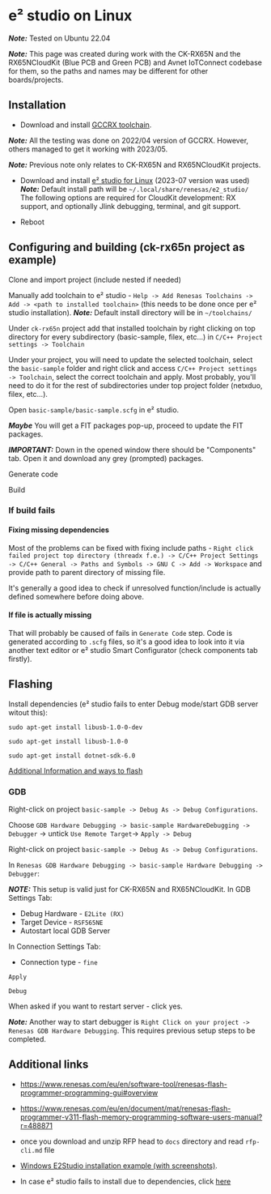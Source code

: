 # e² studio on Linux

***Note:*** Tested on Ubuntu 22.04

***Note:*** This page was created during work with the CK-RX65N and the RX65NCloudKit (Blue PCB and Green PCB) and Avnet IoTConnect codebase for them, so the paths and names may be different for other boards/projects.

## Installation

- Download and install [GCCRX toolchain](https://llvm-gcc-renesas.com/rx-download-toolchains/).

***Note:*** All the testing was done on 2022/04 version of GCCRX. However, others managed to get it working with 2023/05.

***Note:*** Previous note only relates to CK-RX65N and RX65NCloudKit projects.

- Download and install [e² studio for Linux](https://www.renesas.com/us/en/software-tool/e2studio-information-rx-family) (2023-07 version was used)
***Note:*** Default install path will be `~/.local/share/renesas/e2_studio/`<br>
The following options are required for CloudKit development: RX support, and optionally Jlink debugging, terminal, and git support.

- Reboot

## Configuring and building (ck-rx65n project as example)

Clone and import project (include nested if needed)

Manually add toolchain to e² studio - `Help -> Add Renesas Toolchains -> Add -> <path to installed toolchain>` (this needs to be done once per e² studio installation). ***Note:*** Default install directory will be in `~/toolchains/`

Under `ck-rx65n` project add that installed toolchain by right clicking on top directory for every subdirectory (basic-sample, filex, etc...) in `C/C++ Project settings -> Toolchain`

Under your project, you will need to update the selected toolchain, select the `basic-sample` folder and right click and access `C/C++ Project settings -> Toolchain`, select the correct toolchain and apply. Most probably, you'll need to do it for the rest of subdirectories under top project folder (netxduo, filex, etc...).

Open `basic-sample/basic-sample.scfg` in e² studio.

***Maybe*** You will get a FIT packages pop-up, proceed to update the FIT packages. 

***IMPORTANT:*** Down in the opened window there should be "Components" tab. Open it and download any grey (prompted) packages.

Generate code

Build

### If build fails

#### Fixing missing dependencies

Most of the problems can be fixed with fixing include paths - `Right click failed project top directory (threadx f.e.) -> C/C++ Project Settings -> C/C++ General -> Paths and Symbols -> GNU C -> Add -> Workspace` and provide path to parent directory of missing file.

It's generally a good idea to check if unresolved function/include is actually defined somewhere before doing above.

#### If file is actually missing

That will probably be caused of fails in `Generate Code` step. Code is generated according to `.scfg` files, so it's a good idea to look into it via another text editor or e² studio Smart Configurator (check components tab firstly).

## Flashing

Install dependencies (e² studio fails to enter Debug mode/start GDB server witout this):

`sudo apt-get install libusb-1.0-0-dev`

`sudo apt-get install libusb-1.0-0`

`sudo apt-get install dotnet-sdk-6.0`

[Additional Information and ways to flash](#additional-links)

### GDB

Right-click on project `basic-sample -> Debug As -> Debug Configurations`.

Choose `GDB Hardware Debugging -> basic-sample HardwareDebugging -> Debugger` -> untick `Use Remote Target`-> `Apply -> Debug`

Right-click on project `basic-sample -> Debug As -> Debug Configurations`.

In `Renesas GDB Hardware Debugging -> basic-sample Hardware Debugging -> Debugger`:

***NOTE:*** This setup is valid just for CK-RX65N and RX65NCloudKit.
In GDB Settings Tab:
 - Debug Hardware - `E2Lite (RX)`
 - Target Device - `RSF565NE`
 - Autostart local GDB Server

In Connection Settings Tab:
 - Connection type - `fine`

`Apply`

`Debug`

When asked if you want to restart server - click yes.

***Note:*** Another way to start debugger is `Right Click on your project -> Renesas GDB Hardware Debugging`. This requires previous setup steps to be completed.
 
## Additional links

- https://www.renesas.com/eu/en/software-tool/renesas-flash-programmer-programming-gui#overview

- https://www.renesas.com/eu/en/document/mat/renesas-flash-programmer-v311-flash-memory-programming-software-users-manual?r=488871

- once you download and unzip RFP head to `docs` directory and read `rfp-cli.md` file 

- [Windows E2Studio installation example (with screenshots)](/documentation/iotc-azurertos-sdk/samples/ck-rx65n/DEVELOPER_GUIDE.md).

- In case e² studio fails to install due to dependencies, click [here](https://en-support.renesas.com/knowledgeBase/19934358)